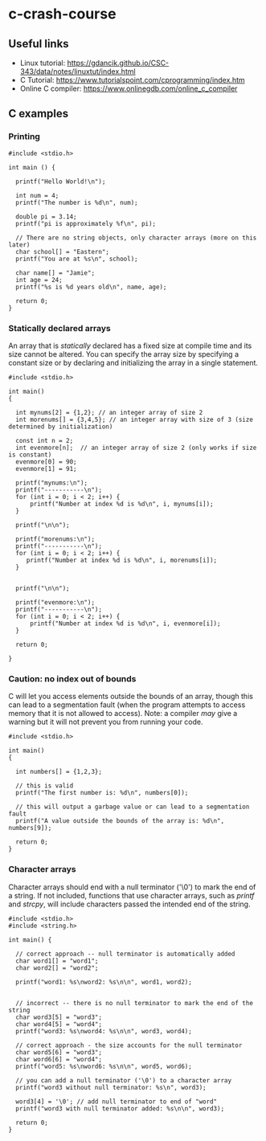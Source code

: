 # c-crash-course

## Useful links
- Linux tutorial: https://gdancik.github.io/CSC-343/data/notes/linuxtut/index.html
- C Tutorial: https://www.tutorialspoint.com/cprogramming/index.htm
- Online C compiler: https://www.onlinegdb.com/online_c_compiler

## C examples

### Printing

```
#include <stdio.h>
  
int main () {

  printf("Hello World!\n");

  int num = 4;
  printf("The number is %d\n", num);

  double pi = 3.14;
  printf("pi is approximately %f\n", pi);

  // There are no string objects, only character arrays (more on this later)
  char school[] = "Eastern";
  printf("You are at %s\n", school);

  char name[] = "Jamie";
  int age = 24;
  printf("%s is %d years old\n", name, age);
  
  return 0;
}
```

###

### Statically declared arrays

An array that is *statically* declared has a fixed size at compile time and its size cannot be altered. You can specify the array size by specifying a constant size or by declaring and initializing the array in a single statement.

```
#include <stdio.h>

int main()
{
    
  int mynums[2] = {1,2}; // an integer array of size 2
  int morenums[] = {3,4,5}; // an integer array with size of 3 (size determined by initialization)

  const int n = 2;
  int evenmore[n];  // an integer array of size 2 (only works if size is constant)
  evenmore[0] = 90;
  evenmore[1] = 91;

  printf("mynums:\n");  
  printf("-----------\n");  
  for (int i = 0; i < 2; i++) {
      printf("Number at index %d is %d\n", i, mynums[i]);
  }

  printf("\n\n");
  
  printf("morenums:\n");  
  printf("-----------\n");  
  for (int i = 0; i < 2; i++) {
     printf("Number at index %d is %d\n", i, morenums[i]);
  }

  
  printf("\n\n");

  printf("evenmore:\n");  
  printf("-----------\n");  
  for (int i = 0; i < 2; i++) {
      printf("Number at index %d is %d\n", i, evenmore[i]);
  }

  return 0;
  
}
```

### Caution: no index out of bounds 

C will let you access elements outside the bounds of an array, though this can lead to a segmentation fault (when the program attempts to access memory that it is not allowed to access). Note: a compiler *may* give a warning but it will not prevent you from running your code.

```
#include <stdio.h>

int main()
{
    
  int numbers[] = {1,2,3};
  
  // this is valid
  printf("The first number is: %d\n", numbers[0]);
  
  // this will output a garbage value or can lead to a segmentation fault
  printf("A value outside the bounds of the array is: %d\n", numbers[9]);  

  return 0;
}
```

### Character arrays

Character arrays should end with a null terminator ('\0') to mark the end of a string. If not included, functions that use character arrays, such as *printf* and *strcpy*, will include characters passed the intended end of the string.

```
#include <stdio.h>
#include <string.h>

int main() {

  // correct approach -- null terminator is automatically added
  char word1[] = "word1";
  char word2[] = "word2";

  printf("word1: %s\nword2: %s\n\n", word1, word2);
  
  
  // incorrect -- there is no null terminator to mark the end of the string
  char word3[5] = "word3";
  char word4[5] = "word4";
  printf("word3: %s\nword4: %s\n\n", word3, word4);
  
  // correct approach - the size accounts for the null terminator
  char word5[6] = "word3";
  char word6[6] = "word4";
  printf("word5: %s\nword6: %s\n\n", word5, word6);
  
  // you can add a null terminator ('\0') to a character array
  printf("word3 without null terminator: %s\n", word3);
  
  word3[4] = '\0'; // add null terminator to end of "word"
  printf("word3 with null terminator added: %s\n\n", word3);
  
  return 0;
}
```

